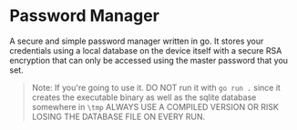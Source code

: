 # Password Manager
A secure and simple password manager written in go. 
It stores your credentials using a local database on the device itself with a secure RSA encryption that can only be accessed using the master password that you set.

> Note: If you're going to use it. DO NOT run it with `go run .` since it creates the executable binary as well as the sqlite database somewhere in `\tmp`
ALWAYS USE A COMPILED VERSION OR RISK LOSING THE DATABASE FILE ON EVERY RUN.